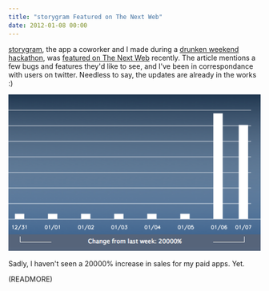```yaml
---
title: "storygram Featured on The Next Web"
date: 2012-01-08 00:00
---
```


[storygram](http://storygram.me/), the app a coworker and I made during a [drunken weekend hackathon](/blog/storygram/), was [featured on The Next Web](http://thenextweb.com/apps/2012/01/06/instagram-meets-500px-with-the-new-ios-app-storygram/) recently. The article mentions a few bugs and features they'd like to see, and I've been in correspondance with users on twitter. Needless to say, the updates are already in the works :)

 ![](/img/import/blog/2012/01/storygram-featured-on-the-next-web/32FF06BC3F844FE890EB3A4BF6472DD6.png)

Sadly, I haven't seen a 20000% increase in sales for my paid apps. Yet.

(READMORE)

